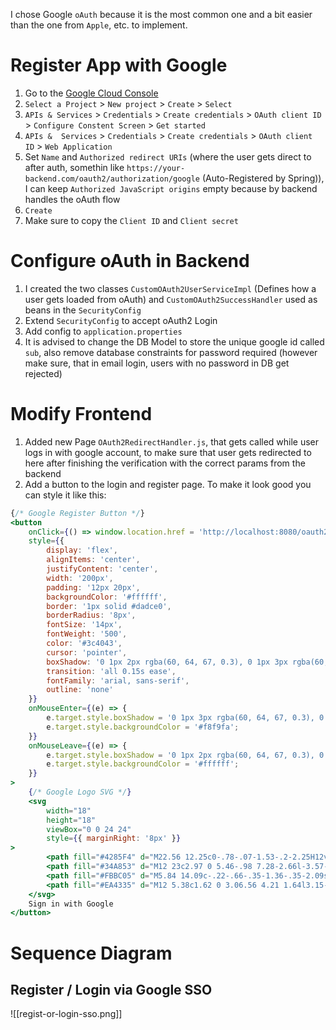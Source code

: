 I chose Google `oAuth` because it is the most common one and a bit easier than the one from `Apple`, etc. to implement.
# Register App with Google
1. Go to the [Google Cloud Console](https://console.cloud.google.com)
2. `Select a Project` > `New project` > `Create` > `Select`
3. `APIs & Services` > `Credentials` > `Create credentials` > `OAuth client ID` > `Configure Constent Screen` > `Get started`
4. `APIs &  Services`  > `Credentials` > `Create credentials` > `OAuth client ID` > `Web Application`
5. Set `Name` and `Authorized redirect URIs` (where the user gets direct to after auth, somethin like `https://your-backend.com/oauth2/authorization/google` (Auto-Registered by Spring)), I can keep `Authorized JavaScript origins` empty because by backend handles the oAuth flow
6. `Create`
7. Make sure to copy the `Client ID` and `Client secret`
# Configure oAuth in Backend
1. I created the two classes `CustomOAuth2UserServiceImpl` (Defines how a user gets loaded from oAuth) and `CustomOAuth2SuccessHandler` used as beans in the `SecurityConfig`
2.  Extend `SecurityConfig` to accept oAuth2 Login
3. Add config to `application.properties`
4. It is advised to change the DB Model to store the unique google id called `sub`, also remove database constraints for password required (however make sure, that in email login, users with no password in DB get rejected)
# Modify Frontend
1. Added new Page `OAuth2RedirectHandler.js`, that gets called while user logs in with google account, to make sure that user gets redirected to here after finishing the verification with the correct params from the backend
2. Add a button to the login and register page. To make it look good you can style it like this:
```jsx
{/* Google Register Button */}
<button
	onClick={() => window.location.href = 'http://localhost:8080/oauth2/authorization/google'}
	style={{
		display: 'flex',
		alignItems: 'center',
		justifyContent: 'center',
		width: '200px',
		padding: '12px 20px',
		backgroundColor: '#ffffff',
		border: '1px solid #dadce0',
		borderRadius: '8px',
		fontSize: '14px',
		fontWeight: '500',
		color: '#3c4043',
		cursor: 'pointer',
		boxShadow: '0 1px 2px rgba(60, 64, 67, 0.3), 0 1px 3px rgba(60, 64, 67, 0.15)',
		transition: 'all 0.15s ease',
		fontFamily: 'arial, sans-serif',
		outline: 'none'
	}}
	onMouseEnter={(e) => {
		e.target.style.boxShadow = '0 1px 3px rgba(60, 64, 67, 0.3), 0 4px 8px rgba(60, 64, 67, 0.15)';
		e.target.style.backgroundColor = '#f8f9fa';
	}}
	onMouseLeave={(e) => {
		e.target.style.boxShadow = '0 1px 2px rgba(60, 64, 67, 0.3), 0 1px 3px rgba(60, 64, 67, 0.15)';
		e.target.style.backgroundColor = '#ffffff';
	}}
>
	{/* Google Logo SVG */}
	<svg
		width="18"
		height="18"
		viewBox="0 0 24 24"
		style={{ marginRight: '8px' }}
>
		<path fill="#4285F4" d="M22.56 12.25c0-.78-.07-1.53-.2-2.25H12v4.26h5.92c-.26 1.37-1.04 2.53-2.21 3.31v2.77h3.57c2.08-1.92 3.28-4.74 3.28-8.09z"/>
		<path fill="#34A853" d="M12 23c2.97 0 5.46-.98 7.28-2.66l-3.57-2.77c-.98.66-2.23 1.06-3.71 1.06-2.86 0-5.29-1.93-6.16-4.53H2.18v2.84C3.99 20.53 7.7 23 12 23z"/>
		<path fill="#FBBC05" d="M5.84 14.09c-.22-.66-.35-1.36-.35-2.09s.13-1.43.35-2.09V7.07H2.18C1.43 8.55 1 10.22 1 12s.43 3.45 1.18 4.93l2.85-2.22.81-.62z"/>
		<path fill="#EA4335" d="M12 5.38c1.62 0 3.06.56 4.21 1.64l3.15-3.15C17.45 2.09 14.97 1 12 1 7.7 1 3.99 3.47 2.18 7.07l3.66 2.84c.87-2.6 3.3-4.53 6.16-4.53z"/>
	</svg>
	Sign in with Google
</button>
```
# Sequence Diagram
## Register / Login via Google SSO

![[regist-or-login-sso.png]]